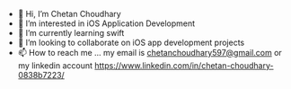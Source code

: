 - 👋 Hi, I’m Chetan Choudhary
- 👀 I’m interested in iOS Application Development
- 🌱 I’m currently learning swift
- 💞️ I’m looking to collaborate on iOS app development projects
- 📫 How to reach me ... my email is chetanchoudhary597@gmail.com or my linkedin account https://www.linkedin.com/in/chetan-choudhary-0838b7223/

<!---
AlfieSolomons09/AlfieSolomons09 is a ✨ special ✨ repository because its `README.md` (this file) appears on your GitHub profile.
You can click the Preview link to take a look at your changes.
--->
